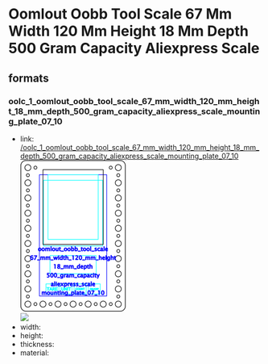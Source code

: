# Oomlout Oobb Tool Scale 67 Mm Width 120 Mm Height 18 Mm Depth 500 Gram Capacity Aliexpress Scale


## formats

### oolc_1_oomlout_oobb_tool_scale_67_mm_width_120_mm_height_18_mm_depth_500_gram_capacity_aliexpress_scale_mounting_plate_07_10
* link: [/oolc_1_oomlout_oobb_tool_scale_67_mm_width_120_mm_height_18_mm_depth_500_gram_capacity_aliexpress_scale_mounting_plate_07_10](oolc_1_oomlout_oobb_tool_scale_67_mm_width_120_mm_height_18_mm_depth_500_gram_capacity_aliexpress_scale_mounting_plate_07_10)  
![](oolc_1_oomlout_oobb_tool_scale_67_mm_width_120_mm_height_18_mm_depth_500_gram_capacity_aliexpress_scale_mounting_plate_07_10/working_300.png)  
![](oolc_1_oomlout_oobb_tool_scale_67_mm_width_120_mm_height_18_mm_depth_500_gram_capacity_aliexpress_scale_mounting_plate_07_10/image_300.jpg)  
* width:   
* height:   
* thickness:   
* material:   
 
